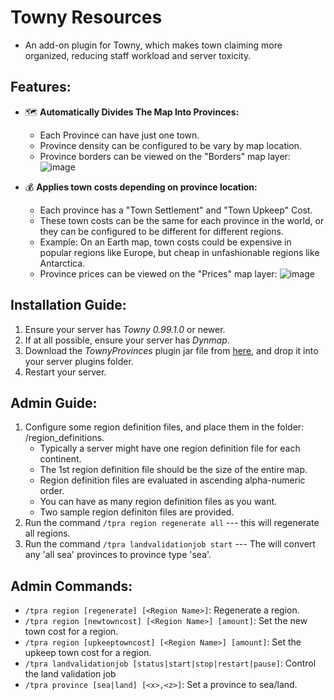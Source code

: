 # Towny Resources
- An add-on plugin for Towny, which makes town claiming more organized, reducing staff workload and server toxicity.

## Features:
- :world_map: **Automatically Divides The Map Into Provinces:**
  - Each Province can have just one town.
  - Province density can be configured to be vary by map location.
  - Province borders can be viewed on the "Borders" map layer: ![image](https://github.com/Goosius1/TownyProvinces/assets/50219223/9eb5849a-4540-49ba-b71f-26c128c3fc56)
  
- :moneybag: **Applies town costs depending on province location:**
  - Each province has a "Town Settlement" and "Town Upkeep" Cost.
  - These town costs can be the same for each province in the world, or they can be configured to be different for different regions.
  - Example: On an Earth map, town costs could be expensive in popular regions like Europe, but cheap in unfashionable regions like Antarctica.
  - Province prices can be viewed on the "Prices" map layer: ![image](https://github.com/Goosius1/TownyProvinces/assets/50219223/b5d6fdee-9625-4b2a-8edd-8a5b221e64e8)

## Installation Guide:
1. Ensure your server has *Towny 0.99.1.0* or newer.
2. If at all possible, ensure your server has *Dynmap*.
3. Download the *TownyProvinces* plugin jar file from [here](https://github.com/TownyAdvanced/TownyProvinces/releases), and drop it into your server plugins folder.
4. Restart your server.

## Admin Guide:
1. Configure some region definition files, and place them in the folder: /region_definitions.
   - Typically a server might have one region definition file for each continent.
   - The 1st region definition file should be the size of the entire map.
   - Region definition files are evaluated in ascending alpha-numeric order.
   - You can have as many region definition files as you want.
   - Two sample region definiton files are provided.
2. Run the command `/tpra region regenerate all` --- this will regenerate all regions.
3. Run the command `/tpra landvalidationjob start` --- The will convert any 'all sea' provinces to province type 'sea'.
    
## Admin Commands:
- `/tpra region [regenerate] [<Region Name>]`: Regenerate a region.
- `/tpra region [newtowncost] [<Region Name>] [amount]`: Set the new town cost for a region.
- `/tpra region [upkeeptowncost] [<Region Name>] [amount]`: Set the upkeep town cost for a region.
- `/tpra landvalidationjob [status|start|stop|restart|pause]`: Control the land validation job
- `/tpra province [sea|land] [<x>,<z>]`: Set a province to sea/land.
